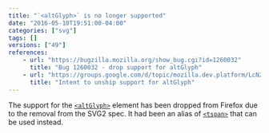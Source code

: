 ```yaml
---
title: "`<altGlyph>` is no longer supported"
date: "2016-05-10T19:51:00-04:00"
categories: ["svg"]
tags: []
versions: ["49"]
references:
    - url: "https://bugzilla.mozilla.org/show_bug.cgi?id=1260032"
      title: "Bug 1260032 - drop support for altGlyph"
    - url: "https://groups.google.com/d/topic/mozilla.dev.platform/LcN2jd9gGiM/discussion"
      title: "Intent to unship support for altGlyph"
---
```

The support for the [`<altGlyph>`](https://developer.mozilla.org/en-US/docs/Web/SVG/Element/altGlyph) element has been dropped from Firefox due to the removal from the SVG2 spec. It had been an alias of [`<tspan>`](https://developer.mozilla.org/en-US/docs/Web/SVG/Element/tspan) that can be used instead.
